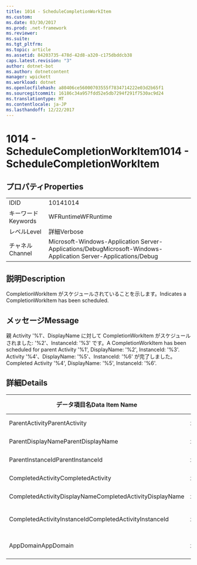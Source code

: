 ```yaml
---
title: 1014 - ScheduleCompletionWorkItem
ms.custom: 
ms.date: 03/30/2017
ms.prod: .net-framework
ms.reviewer: 
ms.suite: 
ms.tgt_pltfrm: 
ms.topic: article
ms.assetid: 84203735-478d-42d8-a320-c175dbddcb38
caps.latest.revision: "3"
author: dotnet-bot
ms.author: dotnetcontent
manager: wpickett
ms.workload: dotnet
ms.openlocfilehash: a80406ce56000703555f7834714222e03d2b65f1
ms.sourcegitcommit: 16186c34a957fdd52e5db7294f291f7530ac9d24
ms.translationtype: MT
ms.contentlocale: ja-JP
ms.lasthandoff: 12/22/2017
---
```

# <a name="1014---schedulecompletionworkitem"></a><span data-ttu-id="3d971-102">1014 - ScheduleCompletionWorkItem</span><span class="sxs-lookup"><span data-stu-id="3d971-102">1014 - ScheduleCompletionWorkItem</span></span>
## <a name="properties"></a><span data-ttu-id="3d971-103">プロパティ</span><span class="sxs-lookup"><span data-stu-id="3d971-103">Properties</span></span>  
  
|||  
|-|-|  
|<span data-ttu-id="3d971-104">ID</span><span class="sxs-lookup"><span data-stu-id="3d971-104">ID</span></span>|<span data-ttu-id="3d971-105">1014</span><span class="sxs-lookup"><span data-stu-id="3d971-105">1014</span></span>|  
|<span data-ttu-id="3d971-106">キーワード</span><span class="sxs-lookup"><span data-stu-id="3d971-106">Keywords</span></span>|<span data-ttu-id="3d971-107">WFRuntime</span><span class="sxs-lookup"><span data-stu-id="3d971-107">WFRuntime</span></span>|  
|<span data-ttu-id="3d971-108">レベル</span><span class="sxs-lookup"><span data-stu-id="3d971-108">Level</span></span>|<span data-ttu-id="3d971-109">詳細</span><span class="sxs-lookup"><span data-stu-id="3d971-109">Verbose</span></span>|  
|<span data-ttu-id="3d971-110">チャネル</span><span class="sxs-lookup"><span data-stu-id="3d971-110">Channel</span></span>|<span data-ttu-id="3d971-111">Microsoft-Windows-Application Server-Applications/Debug</span><span class="sxs-lookup"><span data-stu-id="3d971-111">Microsoft-Windows-Application Server-Applications/Debug</span></span>|  
  
## <a name="description"></a><span data-ttu-id="3d971-112">説明</span><span class="sxs-lookup"><span data-stu-id="3d971-112">Description</span></span>  
 <span data-ttu-id="3d971-113">CompletionWorkItem がスケジュールされていることを示します。</span><span class="sxs-lookup"><span data-stu-id="3d971-113">Indicates a CompletionWorkItem has been scheduled.</span></span>  
  
## <a name="message"></a><span data-ttu-id="3d971-114">メッセージ</span><span class="sxs-lookup"><span data-stu-id="3d971-114">Message</span></span>  
 <span data-ttu-id="3d971-115">親 Activity '%1'、DisplayName に対して CompletionWorkItem がスケジュールされました: '%2'、InstanceId: '%3' です。</span><span class="sxs-lookup"><span data-stu-id="3d971-115">A CompletionWorkItem has been scheduled for parent Activity '%1', DisplayName: '%2', InstanceId: '%3'.</span></span>  <span data-ttu-id="3d971-116">Activity '%4'、DisplayName: '%5'、InstanceId: '%6' が完了しました。</span><span class="sxs-lookup"><span data-stu-id="3d971-116">Completed Activity '%4', DisplayName: '%5', InstanceId: '%6'.</span></span>  
  
## <a name="details"></a><span data-ttu-id="3d971-117">詳細</span><span class="sxs-lookup"><span data-stu-id="3d971-117">Details</span></span>  
  
|<span data-ttu-id="3d971-118">データ項目名</span><span class="sxs-lookup"><span data-stu-id="3d971-118">Data Item Name</span></span>|<span data-ttu-id="3d971-119">データ項目の型</span><span class="sxs-lookup"><span data-stu-id="3d971-119">Data Item Type</span></span>|<span data-ttu-id="3d971-120">説明</span><span class="sxs-lookup"><span data-stu-id="3d971-120">Description</span></span>|  
|--------------------|--------------------|-----------------|  
|<span data-ttu-id="3d971-121">ParentActivity</span><span class="sxs-lookup"><span data-stu-id="3d971-121">ParentActivity</span></span>|<span data-ttu-id="3d971-122">xs:string</span><span class="sxs-lookup"><span data-stu-id="3d971-122">xs:string</span></span>|<span data-ttu-id="3d971-123">親アクティビティの型名。</span><span class="sxs-lookup"><span data-stu-id="3d971-123">The type name of the parent activity.</span></span>|  
|<span data-ttu-id="3d971-124">ParentDisplayName</span><span class="sxs-lookup"><span data-stu-id="3d971-124">ParentDisplayName</span></span>|<span data-ttu-id="3d971-125">xs:string</span><span class="sxs-lookup"><span data-stu-id="3d971-125">xs:string</span></span>|<span data-ttu-id="3d971-126">親アクティビティの表示名。</span><span class="sxs-lookup"><span data-stu-id="3d971-126">The display name of the parent activity.</span></span>|  
|<span data-ttu-id="3d971-127">ParentInstanceId</span><span class="sxs-lookup"><span data-stu-id="3d971-127">ParentInstanceId</span></span>|<span data-ttu-id="3d971-128">xs:string</span><span class="sxs-lookup"><span data-stu-id="3d971-128">xs:string</span></span>|<span data-ttu-id="3d971-129">親アクティビティのインスタンス ID。</span><span class="sxs-lookup"><span data-stu-id="3d971-129">The instance id of the parent activity.</span></span>|  
|<span data-ttu-id="3d971-130">CompletedActivity</span><span class="sxs-lookup"><span data-stu-id="3d971-130">CompletedActivity</span></span>|<span data-ttu-id="3d971-131">xs:string</span><span class="sxs-lookup"><span data-stu-id="3d971-131">xs:string</span></span>|<span data-ttu-id="3d971-132">完了したアクティビティの型名。</span><span class="sxs-lookup"><span data-stu-id="3d971-132">The type name of the completed activity.</span></span>|  
|<span data-ttu-id="3d971-133">CompletedActivityDisplayName</span><span class="sxs-lookup"><span data-stu-id="3d971-133">CompletedActivityDisplayName</span></span>|<span data-ttu-id="3d971-134">xs:string</span><span class="sxs-lookup"><span data-stu-id="3d971-134">xs:string</span></span>|<span data-ttu-id="3d971-135">完了したアクティビティの表示名。</span><span class="sxs-lookup"><span data-stu-id="3d971-135">The display name of the completed activity.</span></span>|  
|<span data-ttu-id="3d971-136">CompletedActivityInstanceId</span><span class="sxs-lookup"><span data-stu-id="3d971-136">CompletedActivityInstanceId</span></span>|<span data-ttu-id="3d971-137">xs:string</span><span class="sxs-lookup"><span data-stu-id="3d971-137">xs:string</span></span>|<span data-ttu-id="3d971-138">完了したアクティビティのインスタンス ID。</span><span class="sxs-lookup"><span data-stu-id="3d971-138">The instance id of the completed activity.</span></span>|  
|<span data-ttu-id="3d971-139">AppDomain</span><span class="sxs-lookup"><span data-stu-id="3d971-139">AppDomain</span></span>|<span data-ttu-id="3d971-140">xs:string</span><span class="sxs-lookup"><span data-stu-id="3d971-140">xs:string</span></span>|<span data-ttu-id="3d971-141">AppDomain.CurrentDomain.FriendlyName で返される文字列。</span><span class="sxs-lookup"><span data-stu-id="3d971-141">The string returned by AppDomain.CurrentDomain.FriendlyName.</span></span>|
